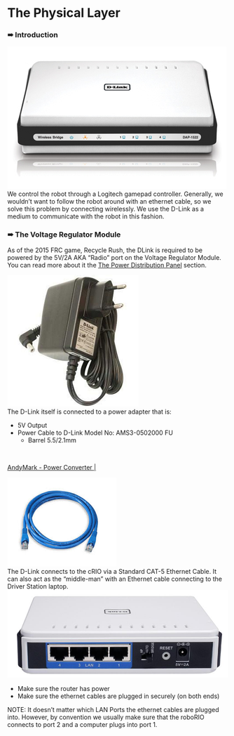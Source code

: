 # The Physical Layer
### ➠ Introduction
![](./image07.jpg) <br />
We control the robot through a Logitech gamepad controller. Generally, we wouldn’t want to follow the robot around with an ethernet cable, so we solve this problem by connecting wirelessly. We use the D-Link as a medium to communicate with the robot in this fashion.

### ➠ The Voltage Regulator Module
As of the 2015 FRC game, Recycle Rush, the DLink is required to be powered by the 5V/2A AKA “Radio” port on the Voltage Regulator Module. You can read more about it the [The Power Distribution Panel](../PDP/index.md) section.<br />

![](./image09.png) <br />
The D-Link itself is connected to a power adapter that is: <br />
* 5V Output
* Power Cable to D-Link Model No: AMS3-0502000 FU
    * Barrel 5.5/2.1mm
<br />

[AndyMark - Power Converter |](http://www.andymark.com/product-p/am-0899.htm)

![](./image01.png)<br />
The D-Link connects to the cRIO via a Standard CAT-5 Ethernet Cable. It can also act as the “middle-man” with an Ethernet cable connecting to the Driver Station laptop.
<br />
![](./image03.png)
* Make sure the router has power
* Make sure the ethernet cables are plugged in securely (on both ends)

NOTE: It doesn’t matter which LAN Ports the ethernet cables are plugged into. However, by convention we usually make sure that the roboRIO connects to port 2 and a computer plugs into port 1.
